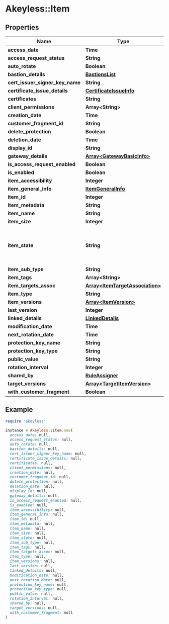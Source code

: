 # Akeyless::Item

## Properties

| Name | Type | Description | Notes |
| ---- | ---- | ----------- | ----- |
| **access_date** | **Time** |  | [optional] |
| **access_request_status** | **String** |  | [optional] |
| **auto_rotate** | **Boolean** |  | [optional] |
| **bastion_details** | [**BastionsList**](BastionsList.md) |  | [optional] |
| **cert_issuer_signer_key_name** | **String** |  | [optional] |
| **certificate_issue_details** | [**CertificateIssueInfo**](CertificateIssueInfo.md) |  | [optional] |
| **certificates** | **String** |  | [optional] |
| **client_permissions** | **Array&lt;String&gt;** |  | [optional] |
| **creation_date** | **Time** |  | [optional] |
| **customer_fragment_id** | **String** |  | [optional] |
| **delete_protection** | **Boolean** |  | [optional] |
| **deletion_date** | **Time** |  | [optional] |
| **display_id** | **String** |  | [optional] |
| **gateway_details** | [**Array&lt;GatewayBasicInfo&gt;**](GatewayBasicInfo.md) |  | [optional] |
| **is_access_request_enabled** | **Boolean** |  | [optional] |
| **is_enabled** | **Boolean** |  | [optional] |
| **item_accessibility** | **Integer** |  | [optional] |
| **item_general_info** | [**ItemGeneralInfo**](ItemGeneralInfo.md) |  | [optional] |
| **item_id** | **Integer** |  | [optional] |
| **item_metadata** | **String** |  | [optional] |
| **item_name** | **String** |  | [optional] |
| **item_size** | **Integer** |  | [optional] |
| **item_state** | **String** | ItemState defines the different states an Item can be in | [optional] |
| **item_sub_type** | **String** |  | [optional] |
| **item_tags** | **Array&lt;String&gt;** |  | [optional] |
| **item_targets_assoc** | [**Array&lt;ItemTargetAssociation&gt;**](ItemTargetAssociation.md) |  | [optional] |
| **item_type** | **String** |  | [optional] |
| **item_versions** | [**Array&lt;ItemVersion&gt;**](ItemVersion.md) |  | [optional] |
| **last_version** | **Integer** |  | [optional] |
| **linked_details** | [**LinkedDetails**](LinkedDetails.md) |  | [optional] |
| **modification_date** | **Time** |  | [optional] |
| **next_rotation_date** | **Time** |  | [optional] |
| **protection_key_name** | **String** |  | [optional] |
| **protection_key_type** | **String** |  | [optional] |
| **public_value** | **String** |  | [optional] |
| **rotation_interval** | **Integer** |  | [optional] |
| **shared_by** | [**RuleAssigner**](RuleAssigner.md) |  | [optional] |
| **target_versions** | [**Array&lt;TargetItemVersion&gt;**](TargetItemVersion.md) |  | [optional] |
| **with_customer_fragment** | **Boolean** |  | [optional] |

## Example

```ruby
require 'akeyless'

instance = Akeyless::Item.new(
  access_date: null,
  access_request_status: null,
  auto_rotate: null,
  bastion_details: null,
  cert_issuer_signer_key_name: null,
  certificate_issue_details: null,
  certificates: null,
  client_permissions: null,
  creation_date: null,
  customer_fragment_id: null,
  delete_protection: null,
  deletion_date: null,
  display_id: null,
  gateway_details: null,
  is_access_request_enabled: null,
  is_enabled: null,
  item_accessibility: null,
  item_general_info: null,
  item_id: null,
  item_metadata: null,
  item_name: null,
  item_size: null,
  item_state: null,
  item_sub_type: null,
  item_tags: null,
  item_targets_assoc: null,
  item_type: null,
  item_versions: null,
  last_version: null,
  linked_details: null,
  modification_date: null,
  next_rotation_date: null,
  protection_key_name: null,
  protection_key_type: null,
  public_value: null,
  rotation_interval: null,
  shared_by: null,
  target_versions: null,
  with_customer_fragment: null
)
```

